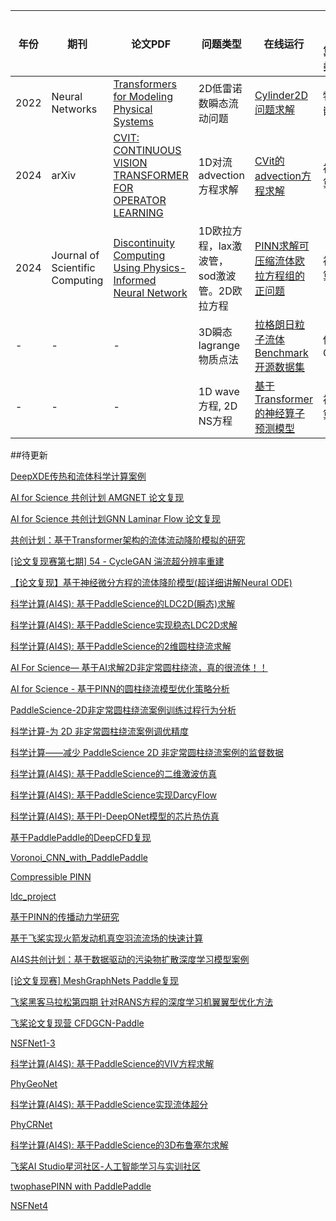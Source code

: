 |年份 | 期刊 | 论文PDF | 问题类型 | 在线运行 |  网络/算法类型    | 神经网络/传统算法 |
|-----|-----|-----|---------|-----|---------|----|
|2022|Neural Networks| [Transformers for Modeling Physical Systems](https://arxiv.org/pdf/2010.03957?) | 2D低雷诺数瞬态流动问题 | [Cylinder2D问题求解](https://aistudio.baidu.com/projectdetail/6178818?sUid=455441&shared=1&ts=1684397945680) | 物理嵌入 | PINN | 监督学习 |
|2024|arXiv|[CVIT: CONTINUOUS VISION TRANSFORMER FOR OPERATOR LEARNING](https://arxiv.org/pdf/2405.13998)|1D对流advection方程求解|[CVit的advection方程求解](https://aistudio.baidu.com/projectdetail/8141430)|神经算子|CViT, Vision Transformer|
|2024|Journal of Scientific Computing|[Discontinuity Computing Using Physics-Informed Neural Network](https://arxiv.org/pdf/2206.03864)|1D欧拉方程，lax激波管，sod激波管。2D欧拉方程|[PINN求解可压缩流体欧拉方程组的正问题](https://aistudio.baidu.com/projectdetail/8141430)|神经算子|PINN|
|-|-|-|3D瞬态lagrange物质点法|[拉格朗日粒子流体Benchmark开源数据集](https://aistudio.baidu.com/projectdetail/7507477)|传统CFD|MPM DEM SPH|
|-|-|-|1D wave方程, 2D NS方程|[基于Transformer的神经算子预测模型](https://aistudio.baidu.com/projectdetail/7507477)|神经算子|PITT,Transformer|

##待更新

[DeepXDE传热和流体科学计算案例](https://aistudio.baidu.com/projectdetail/5489960?channelType=0&channel=0)

[AI for Science 共创计划 AMGNET 论文复现](https://aistudio.baidu.com/projectdetail/5592458?channelType=0&channel=0)

[AI for Science 共创计划GNN Laminar Flow 论文复现](https://aistudio.baidu.com/projectdetail/5563934?channelType=0&channel=0)

[共创计划：基于Transformer架构的流体流动降阶模拟的研究](https://aistudio.baidu.com/projectdetail/7509905)

[[论文复现赛第七期] 54 - CycleGAN 湍流超分辨率重建](https://aistudio.baidu.com/projectdetail/4493261?channelType=0&channel=0)

[【论文复现】基于神经微分方程的流体降阶模型(超详细讲解Neural ODE)](https://aistudio.baidu.com/projectdetail/5680422?searchKeyword=%E8%B6%85%E8%AF%A6%E7%BB%86%E8%AE%B2%E8%A7%A3ODE&searchTab=ALL)

[科学计算(AI4S): 基于PaddleScience的LDC2D(瞬态)求解](https://aistudio.baidu.com/projectdetail/6160749?searchKeyword=AI4S&searchTab=ALL)

[科学计算(AI4S): 基于PaddleScience实现稳态LDC2D求解](https://aistudio.baidu.com/projectdetail/6137973?searchKeyword=AI4S&searchTab=ALL)

[科学计算(AI4S): 基于PaddleScience的2维圆柱绕流求解](https://aistudio.baidu.com/projectdetail/6160381?searchKeyword=AI4S&searchTab=ALL)

[AI For Science— 基于AI求解2D非定常圆柱绕流，真的很流体！！](https://aistudio.baidu.com/projectdetail/4178470?channelType=0&channel=0)

[AI for Science - 基于PINN的圆柱绕流模型优化策略分析](https://aistudio.baidu.com/projectdetail/5139786?channelType=0&channel=0)

[PaddleScience-2D非定常圆柱绕流案例训练过程行为分析](https://aistudio.baidu.com/projectdetail/5042739?searchKeyword=paddlescience-2d&searchTab=PROJECT)

[科学计算-为 2D 非定常圆柱绕流案例调优精度](https://aistudio.baidu.com/projectdetail/4529544?channelType=0&channel=0)

[科学计算——减少 PaddleScience 2D 非定常圆柱绕流案例的监督数据](https://aistudio.baidu.com/projectdetail/4501565?channelType=0&channel=0)

[科学计算(AI4S): 基于PaddleScience的二维激波仿真](https://aistudio.baidu.com/projectdetail/6755993?searchKeyword=AI4S&searchTab=ALL)

[科学计算(AI4S): 基于PaddleScience实现DarcyFlow](https://aistudio.baidu.com/projectdetail/6184070?searchKeyword=AI4S&searchTab=ALL)

[科学计算(AI4S): 基于PI-DeepONet模型的芯片热仿真](https://aistudio.baidu.com/projectdetail/7682679?channelType=0&channel=0)

[基于PaddlePaddle的DeepCFD复现](https://aistudio.baidu.com/projectdetail/4400677?channelType=0&channel=0)

[Voronoi_CNN_with_PaddlePaddle](https://aistudio.baidu.com/projectdetail/5807904?searchKeyword=Voronoi&searchTab=ALL)

[Compressible PINN](https://aistudio.baidu.com/projectdetail/5528154?channelType=0&channel=0)

[ldc_project](https://aistudio.baidu.com/projectdetail/4458545?channelType=0&channel=0)

[基于PINN的传播动力学研究](https://aistudio.baidu.com/projectdetail/5794004?searchKeyword=%E4%BC%A0%E6%92%AD%E5%8A%A8%E5%8A%9B%E5%AD%A6%E7%A0%94%E7%A9%B6&searchTab=ALL)

[基于飞桨实现火箭发动机真空羽流流场的快速计算](https://aistudio.baidu.com/projectdetail/4486133?channelType=0&channel=0)

[AI4S共创计划：基于数据驱动的污染物扩散深度学习模型案例](https://aistudio.baidu.com/projectdetail/5663515?channelType=0&channel=0)

[[论文复现赛] MeshGraphNets Paddle复现](https://aistudio.baidu.com/projectdetail/5322713?channelType=0&channel=0)

[飞桨黑客马拉松第四期 针对RANS方程的深度学习机翼翼型优化方法](https://aistudio.baidu.com/projectdetail/5671596?searchKeyword=%E9%92%88%E5%AF%B9RANS%E6%96%B9%E7%A8%8B&searchTab=ALL)

[飞桨论文复现营 CFDGCN-Paddle](https://aistudio.baidu.com/projectdetail/5216848?channelType=0&channel=0)

[NSFNet1-3](https://aistudio.baidu.com/projectdetail/7305373)

[科学计算(AI4S): 基于PaddleScience的VIV方程求解](https://aistudio.baidu.com/projectdetail/6160556?searchKeyword=AI4S&searchTab=ALL)

[PhyGeoNet](https://aistudio.baidu.com/projectdetail/7195983)

[科学计算(AI4S): 基于PaddleScience实现流体超分](https://aistudio.baidu.com/aistudio/projectdetail/6521709)

[PhyCRNet](https://aistudio.baidu.com/projectdetail/7296776)

[科学计算(AI4S): 基于PaddleScience的3D布鲁塞尔求解](https://aistudio.baidu.com/projectdetail/8347444)

[飞桨AI Studio星河社区-人工智能学习与实训社区](https://aistudio.baidu.com/projectdetail/8517330?forkThirdPart=1)

[twophasePINN with PaddlePaddle](https://aistudio.baidu.com/projectdetail/5379212)

[NSFNet4](https://aistudio.baidu.com/projectdetail/7305374)